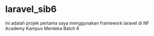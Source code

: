 # laravel_sib6
ini adalah projek pertama saya menggunakan framework laravel di NF Academy Kampus Merdeka Batch 6

